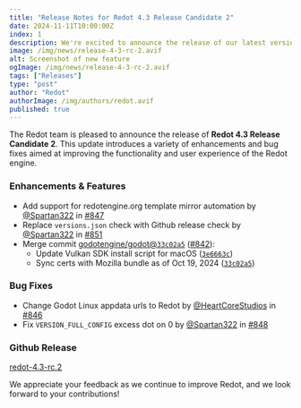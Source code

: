 ```yaml
---
title: "Release Notes for Redot 4.3 Release Candidate 2"
date: 2024-11-11T10:00:00Z
index: 1
description: We're excited to announce the release of our latest version, featuring a host of enhancements and fixes
image: /img/news/release-4-3-rc-2.avif
alt: Screenshot of new feature
ogImage: /img/news/release-4-3-rc-2.avif
tags: ["Releases"]
type: "post"
author: "Redot"
authorImage: /img/authors/redot.avif
published: true
---
```


The Redot team is pleased to announce the release of **Redot 4.3 Release Candidate 2**. This update introduces a variety of enhancements and bug fixes aimed at improving the functionality and user experience of the Redot engine.

### Enhancements & Features
* Add support for redotengine.org template mirror automation by [@Spartan322](https://github.com/Spartan322) in [#847](https://github.com/Redot-Engine/redot-engine/pull/847)
* Replace `versions.json` check with Github release check by [@Spartan322](https://github.com/Spartan322) in [#851](https://github.com/Redot-Engine/redot-engine/pull/851)
* Merge commit [godotengine/godot@`33c02a5`](https://github.com/godotengine/godot/commit/33c02a5) ([#842](https://github.com/Redot-Engine/redot-engine/pull/842)):
   * Update Vulkan SDK install script for macOS ([`3e6663c`](https://github.com/Redot-Engine/redot-engine/commit/3e6663cb8e61b7bcfb895a7c712ff22e406e8234))
   * Sync certs with Mozilla bundle as of Oct 19, 2024 ([`33c02a5`](https://github.com/Redot-Engine/redot-engine/commit/33c02a5c6bc2a050aad0e7356ebfcdb2592f54e0))
### Bug Fixes
* Change Godot Linux appdata urls to Redot by [@HeartCoreStudios](https://github.com/HeartCoreStudios) in [#846](https://github.com/Redot-Engine/redot-engine/pull/846)
* Fix `VERSION_FULL_CONFIG` excess dot on 0 by [@Spartan322](https://github.com/Spartan322) in [#848](https://github.com/Redot-Engine/redot-engine/pull/848)
### Github Release
[redot-4.3-rc.2](https://github.com/Redot-Engine/redot-engine/releases/tag/redot-4.3-rc.2)

We appreciate your feedback as we continue to improve Redot, and we look forward to your contributions!